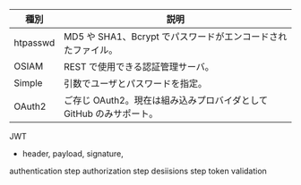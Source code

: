 | 種別     | 説明                                                                |
| -------- | ------------------------------------------------------------------- |
| htpasswd | MD5 や SHA1、Bcrypt でパスワードがエンコードされたファイル。        |
| OSIAM    | REST で使用できる認証管理サーバ。                                   |
| Simple   | 引数でユーザとパスワードを指定。                                    |
| OAuth2   | ご存じ OAuth2。現在は組み込みプロバイダとして GitHub のみサポート。 |

JWT

- header, payload, signature,

authentication step
authorization step
desiisions step
token validation
